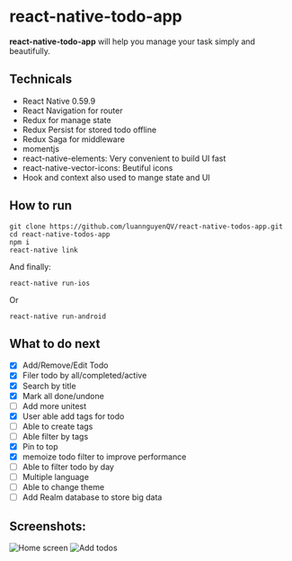 # react-native-todo-app


**react-native-todo-app** will help you manage your task simply and beautifully.

## Technicals
- React Native 0.59.9 
- React Navigation for router
- Redux for manage state
- Redux Persist for stored todo offline
- Redux Saga for middleware
- momentjs
- react-native-elements: Very convenient to build UI fast
- react-native-vector-icons: Beutiful icons
- Hook and context also used to mange state and UI


## How to run
```
git clone https://github.com/luannguyenQV/react-native-todos-app.git
cd react-native-todos-app
npm i 
react-native link
```
And finally:
```
react-native run-ios
```
Or
```
react-native run-android
```

## What to do next
- [x] Add/Remove/Edit Todo
- [x] Filer todo by all/completed/active
- [x] Search by title
- [x] Mark all done/undone
- [ ] Add more unitest
- [x] User able add tags for todo
- [ ] Able to create tags
- [ ] Able filter by tags
- [x] Pin to top
- [x] memoize todo filter to improve performance
- [ ] Able to filter todo by day
- [ ] Multiple language
- [ ] Able to change theme
- [ ] Add Realm database to store big data

## Screenshots:

![Home screen](https://github.com/luannguyenQV/react-native-todos-app/blob/master/screenshot/home.png)
![Add todos](https://github.com/luannguyenQV/react-native-todos-app/blob/master/screenshot/add_todo.png)

